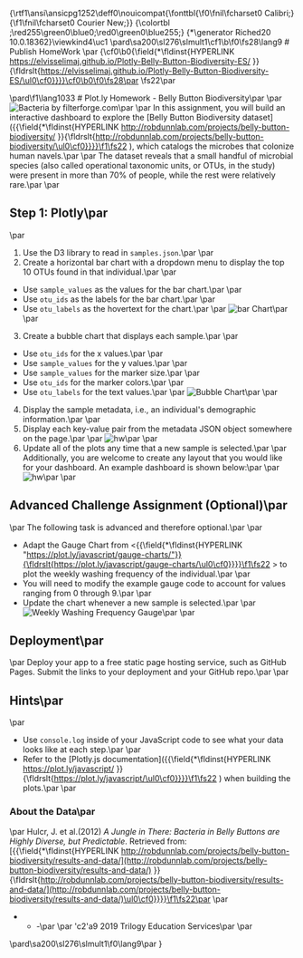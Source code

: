 {\rtf1\ansi\ansicpg1252\deff0\nouicompat{\fonttbl{\f0\fnil\fcharset0 Calibri;}{\f1\fnil\fcharset0 Courier New;}}
{\colortbl ;\red255\green0\blue0;\red0\green0\blue255;}
{\*\generator Riched20 10.0.18362}\viewkind4\uc1 
\pard\sa200\sl276\slmult1\cf1\b\f0\fs28\lang9 # Publish HomeWork \par
{\cf0\b0{\field{\*\fldinst{HYPERLINK https://elvisselimaj.github.io/Plotly-Belly-Button-Biodiversity-ES/ }}{\fldrslt{https://elvisselimaj.github.io/Plotly-Belly-Button-Biodiversity-ES/\ul0\cf0}}}}\cf0\b0\f0\fs28\par
\fs22\par

\pard\f1\lang1033 # Plot.ly Homework - Belly Button Biodiversity\par
\par
![Bacteria by filterforge.com](Images/bacteria.jpg)\par
\par
In this assignment, you will build an interactive dashboard to explore the [Belly Button Biodiversity dataset]({{\field{\*\fldinst{HYPERLINK http://robdunnlab.com/projects/belly-button-biodiversity/ }}{\fldrslt{http://robdunnlab.com/projects/belly-button-biodiversity/\ul0\cf0}}}}\f1\fs22 ), which catalogs the microbes that colonize human navels.\par
\par
The dataset reveals that a small handful of microbial species (also called operational taxonomic units, or OTUs, in the study) were present in more than 70% of people, while the rest were relatively rare.\par
\par
## Step 1: Plotly\par
\par
1. Use the D3 library to read in `samples.json`.\par
\par
2. Create a horizontal bar chart with a dropdown menu to display the top 10 OTUs found in that individual.\par
\par
* Use `sample_values` as the values for the bar chart.\par
\par
* Use `otu_ids` as the labels for the bar chart.\par
\par
* Use `otu_labels` as the hovertext for the chart.\par
\par
  ![bar Chart](Images/hw01.png)\par
\par
3. Create a bubble chart that displays each sample.\par
\par
* Use `otu_ids` for the x values.\par
\par
* Use `sample_values` for the y values.\par
\par
* Use `sample_values` for the marker size.\par
\par
* Use `otu_ids` for the marker colors.\par
\par
* Use `otu_labels` for the text values.\par
\par
![Bubble Chart](Images/bubble_chart.png)\par
\par
4. Display the sample metadata, i.e., an individual's demographic information.\par
\par
5. Display each key-value pair from the metadata JSON object somewhere on the page.\par
\par
![hw](Images/hw03.png)\par
\par
6. Update all of the plots any time that a new sample is selected.\par
\par
Additionally, you are welcome to create any layout that you would like for your dashboard. An example dashboard is shown below:\par
\par
![hw](Images/hw02.png)\par
\par
## Advanced Challenge Assignment (Optional)\par
\par
The following task is advanced and therefore optional.\par
\par
* Adapt the Gauge Chart from <{{\field{\*\fldinst{HYPERLINK "https://plot.ly/javascript/gauge-charts/"}}{\fldrslt{https://plot.ly/javascript/gauge-charts/\ul0\cf0}}}}\f1\fs22 > to plot the weekly washing frequency of the individual.\par
\par
* You will need to modify the example gauge code to account for values ranging from 0 through 9.\par
\par
* Update the chart whenever a new sample is selected.\par
\par
![Weekly Washing Frequency Gauge](Images/gauge.png)\par
\par
## Deployment\par
\par
Deploy your app to a free static page hosting service, such as GitHub Pages. Submit the links to your deployment and your GitHub repo.\par
\par
## Hints\par
\par
* Use `console.log` inside of your JavaScript code to see what your data looks like at each step.\par
\par
* Refer to the [Plotly.js documentation]({{\field{\*\fldinst{HYPERLINK https://plot.ly/javascript/ }}{\fldrslt{https://plot.ly/javascript/\ul0\cf0}}}}\f1\fs22 ) when building the plots.\par
\par
### About the Data\par
\par
Hulcr, J. et al.(2012) _A Jungle in There: Bacteria in Belly Buttons are Highly Diverse, but Predictable_. Retrieved from: [{{\field{\*\fldinst{HYPERLINK http://robdunnlab.com/projects/belly-button-biodiversity/results-and-data/](http://robdunnlab.com/projects/belly-button-biodiversity/results-and-data/) }}{\fldrslt{http://robdunnlab.com/projects/belly-button-biodiversity/results-and-data/](http://robdunnlab.com/projects/belly-button-biodiversity/results-and-data/)\ul0\cf0}}}}\f1\fs22\par
\par
- - -\par
\par
\'c2\'a9 2019 Trilogy Education Services\par
\par

\pard\sa200\sl276\slmult1\f0\lang9\par
}
 